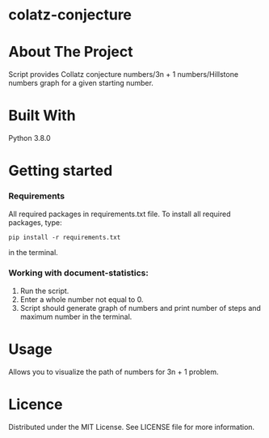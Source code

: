 # colatz-conjecture

# About The Project
Script provides Collatz conjecture numbers/3n + 1 numbers/Hillstone numbers graph for a given starting number.

# Built With
Python 3.8.0

# Getting started
### Requirements

All required packages in requirements.txt file.
To install all required packages, type:
```console
pip install -r requirements.txt
```
 in the terminal.

### Working with document-statistics:
1. Run the script.
2. Enter a whole number not equal to 0.
3. Script should generate graph of numbers and print number of steps and maximum number in the terminal.

# Usage
Allows you to visualize the path of numbers for 3n + 1 problem.

# Licence
Distributed under the MIT License. See LICENSE file for more information.
